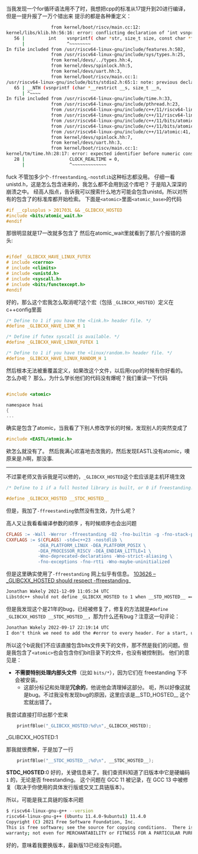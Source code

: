 当我发现一个for循环语法用不了时，我想把cpp的标准从17提升到20进行编译，但是一提升报了一万个错出来
提示的都是各种重定义：
```sh
                 from kernel/boot/riscv/main.cc:12:
kernel/libs/klib.hh:56:16: error: conflicting declaration of ‘int vsnprintf(char*, size_t, const char*, va_list)’ with ‘C++’ linkage
   56 |         int    vsnprintf( char *str, size_t size, const char *format, va_list ap );
      |                ^~~~~~~~~
In file included from /usr/riscv64-linux-gnu/include/features.h:502,
                 from /usr/riscv64-linux-gnu/include/sys/types.h:25,
                 from kernel/devs/../types.hh:4,
                 from kernel/devs/spinlock.hh:5,
                 from kernel/devs/uart.hh:3,
                 from kernel/boot/riscv/main.cc:1:
/usr/riscv64-linux-gnu/include/bits/stdio2.h:65:1: note: previous declaration with ‘C’ linkage
   65 | __NTH (vsnprintf (char *__restrict __s, size_t __n,
      | ^~~~~
In file included from /usr/riscv64-linux-gnu/include/time.h:33,
                 from /usr/riscv64-linux-gnu/include/pthread.h:23,
                 from /usr/riscv64-linux-gnu/include/c++/11/riscv64-linux-gnu/bits/gthr-default.h:35,
                 from /usr/riscv64-linux-gnu/include/c++/11/riscv64-linux-gnu/bits/gthr.h:148,
                 from /usr/riscv64-linux-gnu/include/c++/11/bits/atomic_wait.h:38,
                 from /usr/riscv64-linux-gnu/include/c++/11/bits/atomic_base.h:41,
                 from /usr/riscv64-linux-gnu/include/c++/11/atomic:41,
                 from kernel/devs/spinlock.hh:7,
                 from kernel/devs/uart.hh:3,
                 from kernel/boot/riscv/main.cc:1:
kernel/tm/time.hh:28:17: error: expected identifier before numeric constant
   28 |                 CLOCK_REALTIME = 0,
      |                 ^~~~~~~~~~~~~~
```
fuck
不管加多少个`-ffreestanding`,`-nostdlib`这种标志都没用。
仔细一看unistd.h，这是怎么包含进来的，我怎么都不会用到这个库吧？
于是陷入深深的崩溃之中。
经高人指点，告诉我可以搜索什么地方可能会包含unistd。所以对所有的包含了的标准库都开始检索。
下面是`<atomic>`里面`<atomic_base>`的代码
```c
#if __cplusplus > 201703L && _GLIBCXX_HOSTED
#include <bits/atomic_wait.h>
#endif
```
那很明显就是17一改就多包含了
然后在atomic_wait里就看到了那几个报错的源头:
```c

#ifdef _GLIBCXX_HAVE_LINUX_FUTEX
# include <cerrno>
# include <climits>
# include <unistd.h>
# include <syscall.h>
# include <bits/functexcept.h>
#endif
```
好的，那么这个宏我怎么取消呢?这个宏（包括 `_GLIBCXX_HOSTED`）定义在c++config里面
```c
/* Define to 1 if you have the <link.h> header file. */
#define _GLIBCXX_HAVE_LINK_H 1

/* Define if futex syscall is available. */
#define _GLIBCXX_HAVE_LINUX_FUTEX 1

/* Define to 1 if you have the <linux/random.h> header file. */
#define _GLIBCXX_HAVE_LINUX_RANDOM_H 1

```
然后根本无法被重覆盖定义，如果改这个文件，以后用cpp的时候有你好看的。
怎么办呢？
那么，为什么学长他们的代码没有爆呢？我们重读一下代码
```c

#include <atomic>

namespace hsai
{
...
```
确实是包含了atomic，当我看了下别人修改学长的时候，发现别人的突然变成了
```c
#include <EASTL/atomic.h>
```
欸怎么就没有了。
然后我满心欢喜地去改我的，然后发现EASTL没有atomic，噢原来是.h啊，那没事.
____
不过蒙老师又告诉我是可以修的，`_GLIBCXX_HOSTED`这个宏应该是主机环境生效
```c
/* Define to 1 if a full hosted library is built, or 0 if freestanding. */

#define _GLIBCXX_HOSTED __STDC_HOSTED__
```
但是，我加了`-ffreestanding`依然没有生效，为什么呢？

高人又让我看看编译参数的顺序 ，有时候顺序也会出问题
```makefile
CFLAGS := -Wall -Werror -ffreestanding -O2 -fno-builtin -g -fno-stack-protector $(ARCH_CFLAGS)
CXXFLAGS := $(CFLAGS) -std=c++23 -nostdlib \
			-DEA_PLATFORM_LINUX -DEA_PLATFORM_POSIX \
            -DEA_PROCESSOR_RISCV -DEA_ENDIAN_LITTLE=1 \
            -Wno-deprecated-declarations -Wno-strict-aliasing \
            -fno-exceptions -fno-rtti -Wno-maybe-uninitialized
```
但是这里确实使用了`-ffreestanding`
网上似乎有信息。
[103626 – _GLIBCXX_HOSTED should respect -ffreestanding](https://gcc.gnu.org/bugzilla/show_bug.cgi?id=103626)_
```txt
Jonathan Wakely 2021-12-09 11:05:34 UTC
Libstdc++ should not define _GLIBCXX_HOSTED to 1 when __STD_HOSTED__ == 0 i.e. when -ffreestanding is used.
```
但是我发现这个是21年的bug，已经被修复了，修复的方法就是`#define _GLIBCXX_HOSTED __STDC_HOSTED__`，那为什么还有bug？注意这一句评论：
```txt
Jonathan Wakely 2022-09-17 22:19:14 UTC
I don't think we need to add the #error to every header. For a start, users never include the bits/* headers directly, and if they do, it's their problem. So we only need to mark the standard headers as hosted-only. And if we add it to <iosfwd>, that already covers a large number of them, because they include that.
```
所以这个b说我们不应该直接包含bits文件夹下的文件，那不然是我们的问题。但是我包含了`<atomic>`也会包含你们bit目录下的文件，也没有被控制到。
他们的意见是：
- **不需要特别处理内部头文件**（比如 `bits/*`），因为它们在 freestanding 下不会被安装。
    - 这部分标记和处理是**冗余的**，他说他会清理掉这部分。
呃，所以好像这就是bug。不过我没有发现bug的原因，这里应该是__STD_HOSTED__ 这个宏就出错了。

我尝试直接打印出那个宏来
```c
    printfBlue("_GLIBCXX_HOSTED:%d\n",_GLIBCXX_HOSTED);
```
_GLIBCXX_HOSTED:1


那我就很费解，于是加了一行
```c
    printfBlue("__STDC_HOSTED__:%d\n", __STDC_HOSTED__);
```
__STDC_HOSTED__:0
好的，关键信息来了。我们查资料知道了旧版本中它是硬编码 `1` 的，无论是否 freestanding。
这个问题在 GCC 11 被记录，在 GCC 13 中被修复（取决于你使用的具体发行版或交叉工具链版本）。

所以，可能是我工具链的版本问题
```sh
$ riscv64-linux-gnu-g++ --version
riscv64-linux-gnu-g++ (Ubuntu 11.4.0-9ubuntu1) 11.4.0
Copyright (C) 2021 Free Software Foundation, Inc.
This is free software; see the source for copying conditions.  There is NO
warranty; not even for MERCHANTABILITY or FITNESS FOR A PARTICULAR PURPOSE.
```
好的，意味着我要换版本，最新版13已经没有问题。